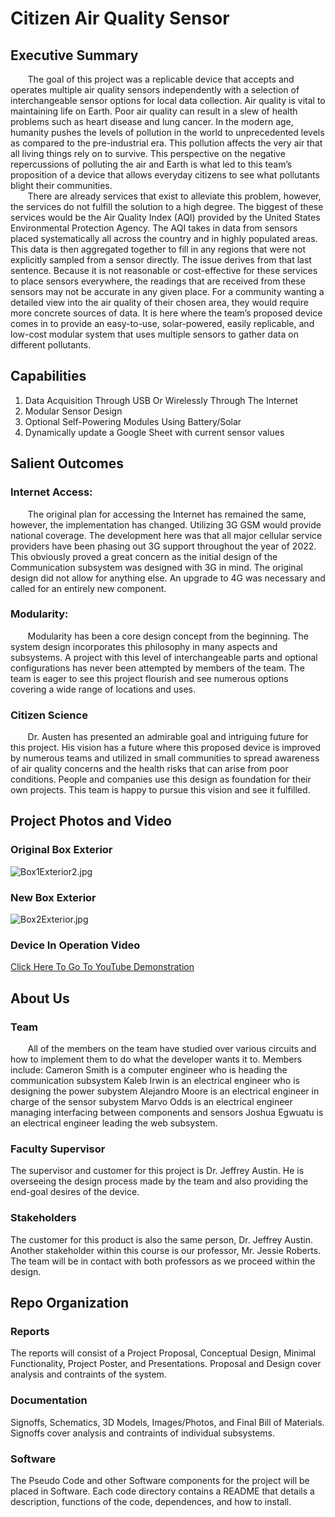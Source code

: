 # Citizen Air Quality Sensor

## Executive Summary

&nbsp;&nbsp;&nbsp;&nbsp;&nbsp;&nbsp; The goal of this project was a replicable device that accepts and operates multiple air quality sensors independently with a selection of interchangeable sensor options for local data collection.  Air quality is vital to maintaining life on Earth.  Poor air quality can result in a slew of health problems such as heart disease and lung cancer.  In the modern age, humanity pushes the levels of pollution in the world to unprecedented levels as compared to the pre-industrial era.  This pollution affects the very air that all living things rely on to survive.  This perspective on the negative repercussions of polluting the air and Earth is what led to this team’s proposition of a device that allows everyday citizens to see what pollutants blight their communities.  
&nbsp;&nbsp;&nbsp;&nbsp;&nbsp;&nbsp; There are already services that exist to alleviate this problem, however, the services do not fulfill the solution to a high degree.  The biggest of these services would be the Air Quality Index (AQI) provided by the United States Environmental Protection Agency.  The AQI takes in data from sensors placed systematically all across the country and in highly populated areas.  This data is then aggregated together to fill in any regions that were not explicitly sampled from a sensor directly.  The issue derives from that last sentence.  Because it is not reasonable or cost-effective for these services to place sensors everywhere, the readings that are received from these sensors may not be accurate in any given place.  For a community wanting a detailed view into the air quality of their chosen area, they would require more concrete sources of data.  It is here where the team’s proposed device comes in to provide an easy-to-use, solar-powered, easily replicable, and low-cost modular system that uses multiple sensors to gather data on different pollutants.



## Capabilities

1. Data Acquisition Through USB Or Wirelessly Through The Internet
2. Modular Sensor Design
3. Optional Self-Powering Modules Using Battery/Solar
4. Dynamically update a Google Sheet with current sensor values
 


## Salient Outcomes

### Internet Access:

&nbsp;&nbsp;&nbsp;&nbsp;&nbsp;&nbsp;  The original plan for accessing the Internet has remained the same, however, the implementation has changed.  Utilizing 3G GSM would provide national coverage.  The development here was that all major cellular service providers have been phasing out 3G support throughout the year of 2022.  This obviously proved a great concern as the initial design of the Communication subsystem was designed with 3G in mind.  The original design did not allow for anything else.  An upgrade to 4G was necessary and called for an entirely new component.

### Modularity:

&nbsp;&nbsp;&nbsp;&nbsp;&nbsp;&nbsp;  Modularity has been a core design concept from the beginning.  The system design incorporates this philosophy in many aspects and subsystems.  A project with this level of interchangeable parts and optional configurations has never been attempted by members of the team.  The team is eager to see this project flourish and see numerous options covering a wide range of locations and uses.

### Citizen Science 

&nbsp;&nbsp;&nbsp;&nbsp;&nbsp;&nbsp;  Dr. Austen has presented an admirable goal and intriguing future for this project.  His vision has a future where this proposed device is improved by numerous teams and utilized in small communities to spread awareness of air quality concerns and the health risks that can arise from poor conditions.  People and companies use this design as foundation for their own projects.  This team is happy to pursue this vision and see it fulfilled.

## Project Photos and Video

### Original Box Exterior
![Box1Exterior2.jpg](https://github.com/JoshuaEgwuatu/Capstone-Spring2023-CitizenAirQualitySensor/blob/main/Documentation/ProjectPhotos/JPGVersions/Box1Exterior2.jpg)

### New Box Exterior
![Box2Exterior.jpg](https://github.com/JoshuaEgwuatu/Capstone-Spring2023-CitizenAirQualitySensor/blob/main/Documentation/ProjectPhotos/JPGVersions/Box2Exterior.jpg)

### Device In Operation Video
[Click Here To Go To YouTube Demonstration](https://youtu.be/Z7YvJpOqsXQ)

## About Us

### Team

&nbsp;&nbsp;&nbsp;&nbsp;&nbsp;&nbsp; All of the members on the team have studied over various circuits and how to implement them to do what the developer wants it to.  Members include: 
Cameron Smith is a computer engineer who is heading the communication subsystem
Kaleb Irwin is an electrical engineer who is designing the power subystem
Alejandro Moore is an electrical engineer in charge of the sensor subystem
Marvo Odds is an electrical engineer managing interfacing between components and sensors
Joshua Egwuatu is an electrical engineer leading the web subsystem.  

### Faculty Supervisor
The supervisor and customer for this project is Dr. Jeffrey Austin.  He is overseeing the design process made by the team and also providing the end-goal desires of the device.

### Stakeholders
The customer for this product is also the same person, Dr. Jeffrey Austin. Another stakeholder within this course is our professor, Mr. Jessie Roberts. The team will be in contact with both professors as we proceed within the design.


## Repo Organization

### Reports
The reports will consist of a Project Proposal, Conceptual Design, Minimal Functionality, Project Poster, and Presentations. Proposal and Design cover analysis and contraints of the system.

### Documentation
Signoffs, Schematics, 3D Models, Images/Photos, and Final Bill of Materials.  Signoffs cover analysis and contraints of individual subsystems.

### Software
The Pseudo Code and other Software components for the project will be placed in Software. Each code directory contains a README that details a description, functions of the code, dependences, and how to install.
